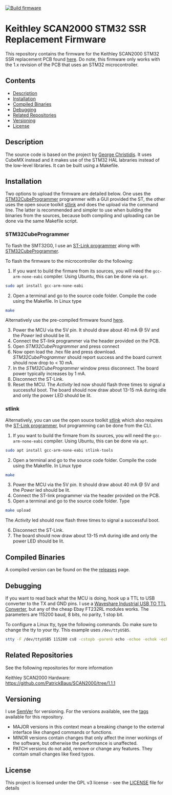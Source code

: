 [![Build firmware](https://github.com/PatrickBaus/SCAN2000_Firmware/actions/workflows/ci.yml/badge.svg)](https://github.com/PatrickBaus/SCAN2000_Firmware/actions/workflows/ci.yml)
# Keithley SCAN2000 STM32 SSR Replacement Firmware
This repository contains the firmware for the Keithley SCAN2000 STM32 SSR replacement PCB found [here](https://github.com/PatrickBaus/SCAN2000/tree/1.1.1). Do note, this firmware only works with the 1.x revision of the PCB that uses an STM32 microcontroller.

## Contents
- [Description](#description)
- [Installation](#installation)
- [Compiled Binaries](#compiled-binaries)
- [Debugging](#debugging)
- [Related Repositories](#related-repositories)
- [Versioning](#versioning)
- [License](#license)

## Description
The source code is based on the project by [George Christidis](https://github.com/macgeorge/SCAN2000STM32). It uses CubeMX instead and it makes use of the STM32 HAL labraries instead of the low-level libraries. It can be built using a Makefile.

## Installation
Two options to upload the firmware are detailed below. One uses the [STM32CubeProgrammer](https://www.st.com/en/development-tools/stm32cubeprog.html) programmer with a GUI provided the ST, the other uses the open souce toolkit [stlink](https://github.com/stlink-org/stlink) and does the upload via the command line. The latter is recommended and simpler to use when building the binaries from the sources, because both compiling and uploading can be done via the same Makefile script.

### STM32CubeProgrammer
To flash the SMT32G0, I use an [ST-Link programmer](https://www.st.com/en/development-tools/st-link-v2.html) along with [STM32CubeProgrammer](https://www.st.com/en/development-tools/stm32cubeprog.html).

To flash the firmware to the microcontroller do the following:
1. If you want to build the firmare from its sources, you will need the ```gcc-arm-none-eabi``` compiler. Using Ubuntu, this can be done via ```apt```.
```bash
sudo apt install gcc-arm-none-eabi
```
2. Open a terminal and go to the source code folder. Compile the code using the Makefile. In Linux type
```bash
make
```
Alternatively use the pre-compiled firmware found [here](#compiled-binaries).

3. Power the MCU via the 5V pin. It should draw about 40 mA @ 5V and the *Power* led should be lit.
4. Connect the ST-link programmer via the header provided on the PCB.
5. Open *STM32CubeProgrammer* and press connect
6. Now open load the .hex file and press download. *STM32CubeProgrammer* should report success and the board current should now drop to < 10 mA.
7. In the *STM32CubeProgrammer* window press disconnect. The board power typically increases by 1 mA.
8. Disconnect the ST-Link.
9. Reset the MCU. The *Activity* led now should flash three times to signal a successful boot. The board should now draw about 13-15 mA during idle and only the power LED should be lit.

### stlink
Alternatively, you can use the open souce toolkit [stlink](https://github.com/stlink-org/stlink) which also requires the [ST-Link programmer](https://www.st.com/en/development-tools/st-link-v2.html), but programming can be done from the CLI.
1. If you want to build the firmare from its sources, you will need the ```gcc-arm-none-eabi``` compiler. Using Ubuntu, this can be done via ```apt```.
```bash
sudo apt install gcc-arm-none-eabi stlink-tools
```
2. Open a terminal and go to the source code folder. Compile the code using the Makefile. In Linux type
```bash
make
```

3. Power the MCU via the 5V pin. It should draw about 40 mA @ 5V and the *Power* led should be lit.
4. Connect the ST-link programmer via the header provided on the PCB.
5. Open a terminal and go to the source code folder. Type
```bash
make upload
```
The *Activity* led should now flash three times to signal a successful boot.

6. Disconnect the ST-Link.
7. The board should now draw about 13-15 mA during idle and only the power LED should be lit.

## Compiled Binaries
A compiled version can be found on the the [releases](../../releases) page.

## Debugging
If you want to read back what the MCU is doing, hook up a TTL to USB converter to the TX and GND pins. I use a [Waveshare Industrial USB TO TTL Converter](https://www.waveshare.com/usb-to-ttl.htm), but any of the cheap Ebay FT232RL modules works. The parameters are 115200 baud, 8 bits, no parity, 1 stop bit.

To configure a Linux tty, type the following commands. Do make sure to change the tty to your tty. This example uses ```/dev/ttyUSB5```.

```bash
stty -F /dev/ttyUSB5 115200 cs8 -cstopb -parenb echo -echoe -echok -echoctl -igncr -icanon
```

## Related Repositories
See the following repositories for more information

Keithley SCAN2000 Hardware: https://github.com/PatrickBaus/SCAN2000/tree/1.1.1

## Versioning
I use [SemVer](http://semver.org/) for versioning. For the versions available, see the [tags](../../tags) available for this repository.

- MAJOR versions in this context mean a breaking change to the external interface like changed commands or functions.
- MINOR versions contain changes that only affect the inner workings of the software, but otherwise the performance is unaffected.
- PATCH versions do not add, remove or change any features. They contain small changes like fixed typos.

## License
This project is licensed under the GPL v3 license - see the [LICENSE](LICENSE) file for details
